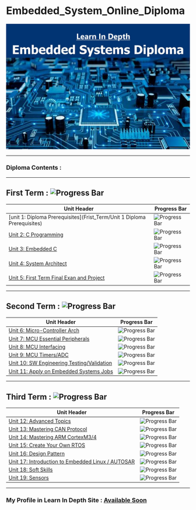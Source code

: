 # Embedded_System_Online_Diploma
![diploma picture](https://github.com/SalahSobih/Embedded_System_Online_Diploma/blob/main/embedded%20system%20diploma.jpg)

---
### Diploma Contents :
-----------------------
## First Term : ![Progress Bar](https://progress-bar.dev/20/?scale=100&title=Completed&width=100&color=0000FF&suffix=%)
Unit Header                                    | Progress Bar
---------------------------------------------- | ---------------------------------------------------------------------------------------------------------
[unit 1:  Diploma Prerequisites](Frist_Term/Unit 1 Diploma Prerequisites)             | ![Progress Bar](https://geps.dev/progress/100?dangerColor=800000&warningColor=ff9900&successColor=006600)
[Unit 2: C Programming]()                      | ![Progress Bar](https://geps.dev/progress/32?dangerColor=800000&warningColor=ff9900&successColor=006600) 
[Unit 3: Embedded C]()                         | ![Progress Bar](https://geps.dev/progress/0?dangerColor=800000&warningColor=ff9900&successColor=006600)
[Unit 4: System Architect]()                   | ![Progress Bar](https://geps.dev/progress/0?dangerColor=800000&warningColor=ff9900&successColor=006600)
[Unit 5: First Term Final Exan and Project]()  | ![Progress Bar](https://geps.dev/progress/0?dangerColor=800000&warningColor=ff9900&successColor=006600)
---
## Second Term : ![Progress Bar](https://progress-bar.dev/0/?scale=100&title=Completed&width=100&color=0000FF&suffix=%)
Unit Header                                    | Progress Bar
---------------------------------------------- | ---------------------------------------------------------------------------------------------------------
[Unit 6: Micro-Controller Arch]()              | ![Progress Bar](https://geps.dev/progress/0?dangerColor=800000&warningColor=ff9900&successColor=006600)
[Unit 7: MCU Essential Peripherals]()          | ![Progress Bar](https://geps.dev/progress/0?dangerColor=800000&warningColor=ff9900&successColor=006600)
[Unit 8: MCU Interfacing]()                    | ![Progress Bar](https://geps.dev/progress/0?dangerColor=800000&warningColor=ff9900&successColor=006600)
[Unit 9: MCU Timers/ADC]()                     | ![Progress Bar](https://geps.dev/progress/0?dangerColor=800000&warningColor=ff9900&successColor=006600)
[Unit 10: SW Engineering Testing/Validation]() | ![Progress Bar](https://geps.dev/progress/0?dangerColor=800000&warningColor=ff9900&successColor=006600)
[Unit 11: Apply on Embedded Systems Jobs]()    | ![Progress Bar](https://geps.dev/progress/0?dangerColor=800000&warningColor=ff9900&successColor=006600)
---
## Third Term : ![Progress Bar](https://progress-bar.dev/0/?scale=100&title=Completed&width=100&color=0000FF&suffix=%)
Unit Header                                   | Progress Bar
--------------------------------------------- | ---------------------------------------------------------------------------------------------------------
[Unit 12: Advanced Topics]()                  | ![Progress Bar](https://geps.dev/progress/0?dangerColor=800000&warningColor=ff9900&successColor=006600)
[Unit 13: Mastering CAN Protocol]()           | ![Progress Bar](https://geps.dev/progress/0?dangerColor=800000&warningColor=ff9900&successColor=006600)
[Unit 14: Mastering ARM CortexM3/4]()         | ![Progress Bar](https://geps.dev/progress/0?dangerColor=800000&warningColor=ff9900&successColor=006600)
[Unit 15: Create Your Own RTOS]()             | ![Progress Bar](https://geps.dev/progress/0?dangerColor=800000&warningColor=ff9900&successColor=006600)
[Unit 16: Design Pattern]()                   | ![Progress Bar](https://geps.dev/progress/0?dangerColor=800000&warningColor=ff9900&successColor=006600)
[Unit 17: Introduction to Embedded Linux / AUTOSAR]() |![Progress Bar](https://geps.dev/progress/0?dangerColor=800000&warningColor=ff9900&successColor=006600)
[Unit 18: Soft Skills]()                      | ![Progress Bar](https://geps.dev/progress/0?dangerColor=800000&warningColor=ff9900&successColor=006600)
[Unit 19: Sensors]()                          | ![Progress Bar](https://geps.dev/progress/0?dangerColor=800000&warningColor=ff9900&successColor=006600)
---
### My Profile in Learn In Depth Site : [Available Soon]()
